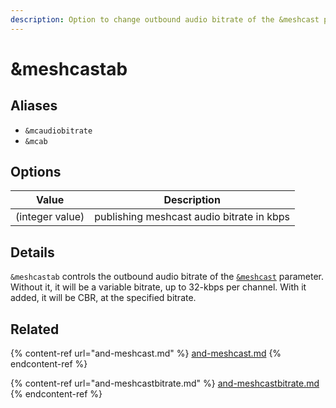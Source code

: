 ```yaml
---
description: Option to change outbound audio bitrate of the &meshcast parameter
---
```


# \&meshcastab

## Aliases

* `&mcaudiobitrate`
* `&mcab`

## Options

| Value           | Description                               |
| --------------- | ----------------------------------------- |
| (integer value) | publishing meshcast audio bitrate in kbps |

## Details

`&meshcastab` controls the outbound audio bitrate of the [`&meshcast`](and-meshcast.md) parameter. Without it, it will be a variable bitrate, up to 32-kbps per channel. With it added, it will be CBR, at the specified bitrate.

## Related

{% content-ref url="and-meshcast.md" %}
[and-meshcast.md](and-meshcast.md)
{% endcontent-ref %}

{% content-ref url="and-meshcastbitrate.md" %}
[and-meshcastbitrate.md](and-meshcastbitrate.md)
{% endcontent-ref %}
